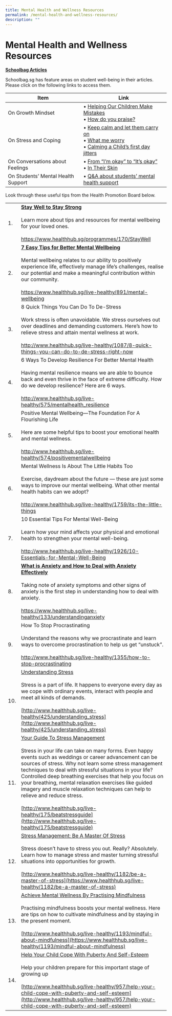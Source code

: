 ```yaml
---
title: Mental Health and Wellness Resources
permalink: /mental-health-and-wellness-resources/
description: ""
---
```

# Mental Health and Wellness Resources
<b><u>Schoolbag Articles</u></b>

Schoolbag.sg has feature areas on student well-being in their articles. Please click on the following links to access them.

| Item                     | Link                      |
|------------------------------------|-----------------------------------------------------------------------------------------|
| On Growth Mindset                  | • [Helping Our Children Make Mistakes](https://www.schoolbag.sg/story/helping-our-children-make-mistakes)<br> • [How do you praise?](https://www.schoolbag.sg/story/how-do-you-praise)                                |
| On Stress and Coping               |• [Keep calm and let them carry on](https://www.schoolbag.sg/story/keep-calm-and-let-them-carry-on)<br>• [What me worry](https://www.schoolbag.sg/story/what-me-worry)<br>• [Calming a Child’s first day jitters](https://www.schoolbag.sg/story/calming-a-child-s-first-day-jitters) |
| On Conversations about Feelings    | • [From “I’m okay” to “It’s okay”](https://www.schoolbag.edu.sg/story/from-i-m-okay-to-it-s-okay)<br>• [In Their Skin](https://www.schoolbag.edu.sg/story/in-their-skin)                                         |
| On Students’ Mental Health Support | • [Q&A about students’ mental health support](https://www.schoolbag.edu.sg/story/q-a-about-students-mental-health-support)                                               |

Look through these useful tips from the Health Promotion Board below.

|     |                                  |
|-----|----------------------------------------------------------------------------------------------------|
| 1.  | <b><u>Stay Well to Stay Strong</u></b><br><br>Learn more about tips and resources for mental wellbeing for your loved ones.<br><br>https://www.healthhub.sg/programmes/170/StayWell                                                                                                                                                                                                                                                                                                                                                                    |
| 2.  | <b><u>7 Easy Tips for Better Mental Wellbeing</u></b><br><br>Mental wellbeing relates to our ability to positively experience life, effectively manage life’s challenges, realise our potential and make a meaningful contribution within our community.<br><br>https://www.healthhub.sg/live-healthy/891/mental-wellbeing                                                                                                                                                                                                                             |
| 3.  | 8 Quick Things You Can Do To De-Stress<br><br>Work stress is often unavoidable. We stress ourselves out over deadlines and demanding customers. Here’s how to relieve stress and attain mental wellness at work.<br><br>http://www.healthhub.sg/live-healthy/1087/8-quick-things-you-can-do-to-de-stress-right-now                                                                                                                                                                                                                       |
| 4.  | 6 Ways To Develop Resilience For Better Mental Health<br><br>Having mental resilience means we are able to bounce back and even thrive in the face of extreme difficulty. How do we develop resilience? Here are 6 ways.<br><br>http://www.healthhub.sg/live-healthy/575/mentalhealth_resilience                                                                                                                                                                                                                                         |
| 5.  | Positive Mental Wellbeing—The Foundation For A Flourishing Life<br><br>Here are some helpful tips to boost your emotional health and mental wellness.<br><br>http://www.healthhub.sg/live-healthy/574/positivementalwellbeing                                                                                                                                                                                                                                                                                                            |
| 6.  | Mental Wellness Is About The Little Habits Too<br><br>Exercise, daydream about the future — these are just some ways to improve our mental wellbeing. What other mental health habits can we adopt?<br><br>http://www.healthhub.sg/live-healthy/1759/its-the-little-things                                                                                                                                                                                                                                                               |
| 7.  | 10 Essential Tips For Mental Well-Being<br><br>Learn how your mind affects your physical and emotional health to strengthen your mental well-being.<br><br>http://www.healthhub.sg/live-healthy/1926/10-Essentials-for-Mental-Well-Being                                                                                                                                                                                                                                                                                                 | 
| 8.  | <b><u>What is Anxiety and How to Deal with Anxiety Effectively</u></b><br><br>Taking note of anxiety symptoms and other signs of anxiety is the first step in understanding how to deal with anxiety.<br><br>https://www.healthhub.sg/live-healthy/133/understandinganxiety                                                                                                                                                                                                                                                                            |
| 9.  | How To Stop Procrastinating<br><br>Understand the reasons why we procrastinate and learn ways to overcome procrastination to help us get “unstuck”.<br><br>http://www.healthhub.sg/live-healthy/1355/how-to-stop-procrastinating                                                                                                                                                                                                                                                                                                         |
| 10. | [Understanding Stress](http://www.healthhub.sg/live-healthy/425/understanding_stress)<br><br>Stress is a part of life. It happens to everyone every day as we cope with ordinary events, interact with people and meet all kinds of demands.<br><br>[http://www.healthhub.sg/live-healthy/425/understanding_stress](http://www.healthhub.sg/live-healthy/425/understanding_stress)                                                                       |
| 11. | [Your Guide To Stress Management](http://www.healthhub.sg/live-healthy/175/beatstressguide)<br><br>Stress in your life can take on many forms. Even happy events such as weddings or career advancement can be sources of stress. Why not learn some stress management techniques to deal with stressful situations in your life? Controlled deep breathing exercises that help you focus on your breathing, mental relaxation exercises like guided imagery and muscle relaxation techniques can help to relieve and reduce stress.<br><br>[http://www.healthhub.sg/live-healthy/175/beatstressguide](http://www.healthhub.sg/live-healthy/175/beatstressguide) |
| 12. | [Stress Management: Be A Master Of Stress](https://www.healthhub.sg/live-healthy/1182/be-a-master-of-stress)<br><br>Stress doesn’t have to stress you out. Really? Absolutely. Learn how to manage stress and master turning stressful situations into opportunities for growth.<br><br>[http://www.healthhub.sg/live-healthy/1182/be-a-master-of-stress](https://www.healthhub.sg/live-healthy/1182/be-a-master-of-stress)                                                                                                                                                                                                                                                      |
| 13. | [Achieve Mental Wellness By Practising Mindfulness](https://www.healthhub.sg/live-healthy/1193/mindful-about-mindfulness)<br><br>Practising mindfulness boosts your mental wellness. Here are tips on how to cultivate mindfulness and by staying in the present moment.<br><br>[http://www.healthhub.sg/live-healthy/1193/mindful-about-mindfulness](https://www.healthhub.sg/live-healthy/1193/mindful-about-mindfulness)                                                                                                                                            |
| 14. | [Help Your Child Cope With Puberty And Self-Esteem](http://www.healthhub.sg/live-healthy/957/help-your-child-cope-with-puberty-and-self-esteem)<br><br>Help your children prepare for this important stage of growing up<br><br>[http://www.healthhub.sg/live-healthy/957/help-your-child-cope-with-puberty-and-self-esteem](http://www.healthhub.sg/live-healthy/957/help-your-child-cope-with-puberty-and-self-esteem)                                                                               |